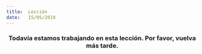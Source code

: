 ```yaml
---
title:  Lección
date:   15/05/2019
---
```


### <center>Todavía estamos trabajando en esta lección. Por favor, vuelva más tarde.</center>